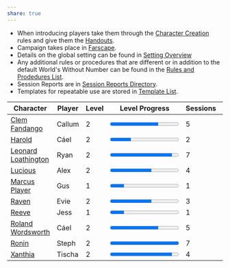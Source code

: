 ```yaml
---
share: true
---
```

- When introducing players take them through the [Character Creation](./Rules/Character%20Creation.md) rules and give them the [Handouts](./Rules/Handouts.md).
- Campaign takes place in [Farscape](Farscape.md).
- Details on the global setting can be found in [Setting Overview](Setting%20Overview.md)
- Any additional rules or procedures that are different or in addition to the default World's Without Number can be found in the [Rules and Prodedures List](./Meta/Tables/Rules%20and%20Prodedures%20List.md).
- Session Reports are in [Session Reports Directory](Session%20Reports%20Directory.md).
- Templates for repeatable use are stored in [Template List](Template%20List.md).


| Character                                                         | Player | Level | Level Progress                             | Sessions | Renown |
| ----------------------------------------------------------------- | ------ | ----- | ------------------------------------------ | -------- | ------ |
| [Clem Fandango](./Player%20Characters/Clem%20Fandango.md)             | Callum | 2     | <progress id="file" value="7" max="10" />  | 5        | 11     |
| [Harold](./Player%20Characters/Harold.md)                           | Cáel   | 2     | <progress id="file" value="3" max="10" />  | 2        | 4      |
| [Leonard Loathington](./Player%20Characters/Leonard%20Loathington.md) | Ryan   | 2     | <progress id="file" value="9" max="10" />  | 7        | 13     |
| [Lucious](./Player%20Characters/Lucious.md)                         | Alex   | 2     | <progress id="file" value="6" max="10" />  | 4        | 5      |
| [Marcus Player](./Player%20Characters/Marcus%20Player.md)             | Gus    | 1     | <progress id="file" value="1" max="5" />   | 1        | 1      |
| [Raven](./Player%20Characters/Raven.md)                             | Evie   | 2     | <progress id="file" value="6" max="10" />  | 3        | 4      |
| [Reeve](./Player%20Characters/Reeve.md)                             | Jess   | 1     | <progress id="file" value="1" max="5" />   | 1        | 1      |
| [Roland Wordsworth](./Player%20Characters/Roland%20Wordsworth.md)     | Cáel   | 2     | <progress id="file" value="7" max="10" />  | 5        | 20     |
| [Ronin](./Player%20Characters/Ronin.md)                             | Steph  | 2     | <progress id="file" value="10" max="10" /> | 7        | 14     |
| [Xanthia](./Player%20Characters/Xanthia.md)                         | Tischa | 2     | <progress id="file" value="9" max="10" />  | 4        | 5      |



